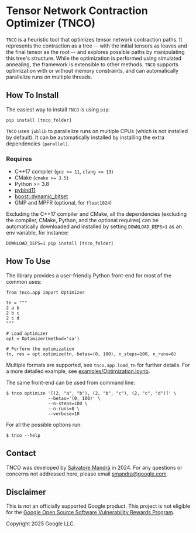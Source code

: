 # Tensor Network Contraction Optimizer (TNCO)

`TNCO` is a heuristic tool that optimizes tensor network contraction paths. It
represents the contraction as a tree -- with the initial tensors as leaves and
the final tensor as the root -- and explores possible paths by manipulating
this tree's structure. While the optimization is performed using simulated
annealing, the framework is extensible to other methods. `TNCO` supports
optimization with or without memory constraints, and can automatically
parallelize runs on multiple threads.

## How To Install

The easiest way to install `TNCO` is using `pip`:
```
pip install [tnco_folder]
```
`TNCO` uses `joblib` to parallelize runs on multiple CPUs (which is not installed
by default). It can be automatically installed by installing the extra
dependencies `[parallel]`.

### Requires

* C++17 compiler (`gcc >= 11`, `clang >= 13`)
* CMake (`cmake >= 3.5`)
* Python >= 3.8
* [pybind11](https://github.com/pybind/pybind11)
* [boost::dynamic_bitset](https://github.com/boostorg/dynamic_bitset)
* GMP and MPFR (optional, for `float1024`)

Excluding the C++17 compiler and CMake, all the dependencies (excluding the
compiler, CMake, Python, and the optional requires) can be automatically
downloaded and installed by setting `DOWNLOAD_DEPS=1` as an env variable, for
instance:
```
DOWNLOAD_DEPS=1 pip install [tnco_folder]
```

## How To Use

The library provides a user-friendly Python front-end for most of the common
uses:
```
from tnco.app import Optimizer

tn = """
2 a b
2 b c
2 c d
"""

# Load optimizer
opt = Optimizer(method='sa')

# Perform the optimization
tn, res = opt.optimize(tn, betas=(0, 100), n_steps=100, n_runs=8)
```
Multiple formats are supported, see `tnco.app.load_tn` for further details.
For a more detailed example, see [examples/Optimization.ipynb](https://github.com/google-research/tnco/blob/main/examples/Optimization.ipynb).

The same front-end can be used from command line:
```
$ tnco optimize '[(2, "a", "b"), (2, "b", "c"), (2, "c", "d")]' \
                --betas='(0, 100)' \
                --n-steps=100 \
                --n-runs=8 \
                --verbose=10
```
For all the possible options run:
```
$ tnco --help
```

## Contact

TNCO was developed by [Salvatore Mandrà](https://github.com/s-mandra) in 2024.
For any questions or concerns not addressed here, please email
[smandra@google.com](mailto:smandra@google.com).

## Disclaimer

This is not an officially supported Google product. This project is not
eligible for the [Google Open Source Software Vulnerability Rewards
Program](https://bughunters.google.com/open-source-security).

Copyright 2025 Google LLC.
